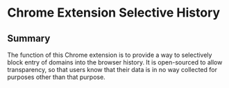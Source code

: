 # Chrome Extension Selective History

## Summary

The function of this Chrome extension is to provide a way to selectively block entry of domains into the browser history. It is open-sourced to allow transparency, so that users know that their data is in no way collected for purposes other than that purpose.